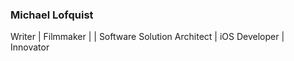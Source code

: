 ### Michael Lofquist

Writer | Filmmaker | | Software Solution Architect | iOS Developer | Innovator
